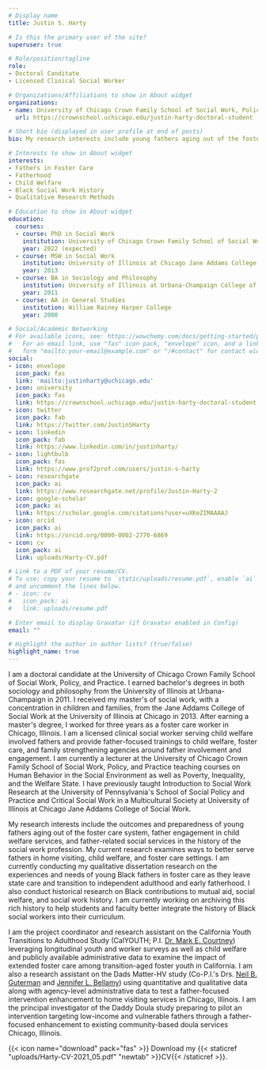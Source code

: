 ```yaml
---
# Display name
title: Justin S. Harty

# Is this the primary user of the site?
superuser: true

# Role/position/tagline
role: 
- Doctoral Canditate
- Licensed Clinical Social Worker

# Organizations/Affiliations to show in About widget
organizations:
- name: University of Chicago Crown Family School of Social Work, Policy, and Practice
  url: https://crownschool.uchicago.edu/justin-harty-doctoral-student

# Short bio (displayed in user profile at end of posts)
bio: My research interests include young fathers aging out of the foster care system and Black contributions to social work history.

# Interests to show in About widget
interests:
- Fathers in Foster Care
- Fatherhood
- Child Welfare
- Black Social Work History
- Qualitative Research Methods

# Education to show in About widget
education:
  courses:
  - course: PhD in Social Work
    institution: University of Chicago Crown Family School of Social Work, Policy, and Practice
    year: 2022 (expected)
  - course: MSW in Social Work
    institution: University of Illinois at Chicago Jane Addams College of Social Work
    year: 2013
  - course: BA in Sociology and Philosophy
    institution: University of Illinois at Urbana-Champaign College of Liberal Arts and Science
    year: 2011
  - course: AA in General Studies
    institution: William Rainey Harper College
    year: 2008

# Social/Academic Networking
# For available icons, see: https://wowchemy.com/docs/getting-started/page-builder/#icons
#   For an email link, use "fas" icon pack, "envelope" icon, and a link in the
#   form "mailto:your-email@example.com" or "/#contact" for contact widget.
social:
- icon: envelope
  icon_pack: fas
  link: 'mailto:justinharty@uchicago.edu'
- icon: university
  icon_pack: fas
  link: https://crownschool.uchicago.edu/justin-harty-doctoral-student
- icon: twitter
  icon_pack: fab
  link: https://twitter.com/JustinSHarty
- icon: linkedin
  icon_pack: fab
  link: https://www.linkedin.com/in/justinharty/
- icon: lightbulb
  icon_pack: fas
  link: https://www.prof2prof.com/users/justin-s-harty
- icon: researchgate
  icon_pack: ai
  link: https://www.researchgate.net/profile/Justin-Harty-2
- icon: google-scholar
  icon_pack: ai
  link: https://scholar.google.com/citations?user=uXKeZIMAAAAJ
- icon: orcid
  icon_pack: ai
  link: https://orcid.org/0000-0002-2770-6869
- icon: cv
  icon_pack: ai
  link: uploads/Harty-CV.pdf

# Link to a PDF of your resume/CV.
# To use: copy your resume to `static/uploads/resume.pdf`, enable `ai` icons in `params.toml`, 
# and uncomment the lines below.
# - icon: cv
#   icon_pack: ai
#   link: uploads/resume.pdf

# Enter email to display Gravatar (if Gravatar enabled in Config)
email: ""

# Highlight the author in author lists? (true/false)
highlight_name: true
---
```


I am a doctoral candidate at the University of Chicago Crown Family School of Social Work, Policy, and Practice. I earned bachelor's degrees in both sociology and philosophy from the University of Illinois at Urbana-Champaign in 2011. I received my master's of social work, with a concentration in children and families, from the Jane Addams College of Social Work at the University of Illinois at Chicago in 2013. After earning a master's degree, I worked for three years as a foster care worker in Chicago, Illinois. I am a licensed clinical social worker serving child welfare involved fathers and provide father-focused trainings to child welfare, foster care, and family strengthening agencies around father involvement and engagement. I am currently a lecturer at the University of Chicago Crown Family School of Social Work, Policy, and Practice teaching courses on Human Behavior in the Social Environment as well as Poverty, Inequality, and the Welfare State. I have previously taught Introduction to Social Work Research at the University of Pennsylvania's School of Social Policy and Practice and Critical Social Work in a Multicultural Society at University of Illinois at Chicago Jane Addams College of Social Work.

My research interests include the outcomes and preparedness of young fathers aging out of the foster care system, father engagement in child welfare services, and father-related social services in the history of the social work profession. My current research examines ways to better serve fathers in home visiting, child welfare, and foster care settings. I am currently conducting my qualitative dissertation research on the experiences and needs of young Black fathers in foster care as they leave state care and transition to independent adulthood and early fatherhood. I also conduct historical research on Black contributions to mutual aid, social welfare, and social work history. I am currently working on archiving this rich history to help students and faculty better integrate the history of Black social workers into their curriculum.

I am the project coordinator and research assistant on the California Youth Transitions to Adulthood Study (CalYOUTH; P.I. [Dr. Mark E. Courtney](https://crownschool.uchicago.edu/crownscholars/m-courtney)) leveraging longitudinal youth and worker surveys as well as child welfare and publicly available administrative data to examine the impact of extended foster care among transition-aged foster youth in California. I am also a research assistant on the Dads Matter-HV study (Co-P.I.'s Drs. [Neil B. Guterman](https://socialwork.nyu.edu/faculty-and-research/our-faculty/neil-b-guterman.html) and [Jennifer L. Bellamy](https://socialwork.du.edu/about/gssw-directory/jenn-lee-bellamy)) using quantitative and qualitative data along with agency-level administrative data to test a father-focused intervention enhancement to home visiting services in Chicago, Illinois. I am the principal investigator of the Daddy Doula study preparing to pilot an intervention targeting low-income and vulnerable fathers through a father-focused enhancement to existing community-based doula services Chicago, Illinois.

{{< icon name="download" pack="fas" >}} Download my {{< staticref "uploads/Harty-CV-2021_05.pdf" "newtab" >}}CV{{< /staticref >}}.
